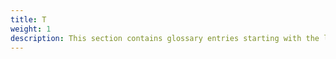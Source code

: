 ```yaml
---
title: T
weight: 1
description: This section contains glossary entries starting with the letter **T**.
---
```


